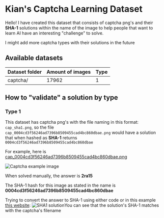 # Kian's Captcha Learning Dataset
Hello! I have created this dataset that consists of captcha png's and their **SHA-1** solutions within the name of the image to help people that want to learn AI have an interesting "challenge" to solve.

I might add more captcha types with their solutions in the future

## Available datasets
| Dataset folder | Amount of images | Type |
|--|--|--|
| captcha/ | 17962 | 1 |

## How to "validate" a solution by type

### Type 1
This dataset has captcha png's with the file naming in this format:
`cap_sha1.png`, so the file `cap_0004cd3f56246ad7396b8509455cad4bc860dbae.png` would have a solution that when hashed as **SHA-1** returns `0004cd3f56246ad7396b8509455cad4bc860dbae`

For example, here is [cap_0004cd3f56246ad7396b8509455cad4bc860dbae.png](https://kianbrose.com/assets/files/2022-08-04/1659637656-555527-cap-0004cd3f56246ad7396b8509455cad4bc860dbae.png)

![Captcha example image](https://kianbrose.com/assets/files/2022-08-04/1659637656-555527-cap-0004cd3f56246ad7396b8509455cad4bc860dbae.png)

When solved manually, the answer is **2ra15**

The SHA-1 hash for this image as stated in the name is **0004cd3f56246ad7396b8509455cad4bc860dbae**

Trying to convert the answer to SHA-1 using either code or in this example [this website](http://www.sha1-online.com/):
![SHA1 solution](https://kianbrose.com/assets/files/2022-08-04/1659638029-514822-solvecap.png)You can see that the solution's SHA-1 matches with the captcha's filename
